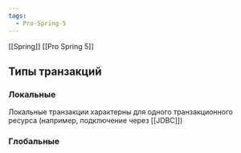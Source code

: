```yaml
---
tags:
  - Pro-Spring-5
---
```

[[Spring]] [[Pro Spring 5]]
## Типы транзакций
### Локальные
Локальные транзакции характерны для одного транзакционного ресурса (например, подключение через [[JDBC]])
### Глобальные
